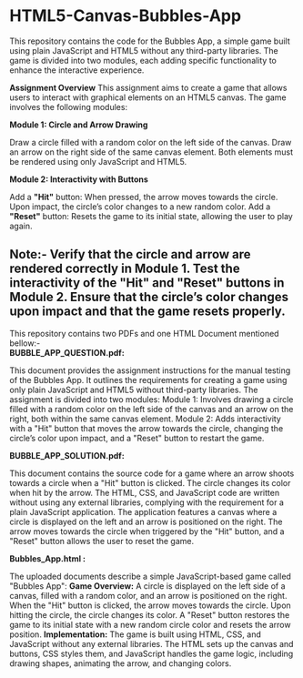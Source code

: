 # **HTML5-Canvas-Bubbles-App**
This repository contains the code for the Bubbles App, a simple game built using plain JavaScript and HTML5 without any third-party libraries. The game is divided into two modules, each adding specific functionality to enhance the interactive experience.

**Assignment Overview**
This assignment aims to create a game that allows users to interact with graphical elements on an HTML5 canvas. The game involves the following modules:

**Module 1: Circle and Arrow Drawing**

Draw a circle filled with a random color on the left side of the canvas.
Draw an arrow on the right side of the same canvas element.
Both elements must be rendered using only JavaScript and HTML5.

**Module 2: Interactivity with Buttons**

Add a **"Hit"** button:
When pressed, the arrow moves towards the circle.
Upon impact, the circle’s color changes to a new random color.
Add a **"Reset"** button:
Resets the game to its initial state, allowing the user to play again.

**Note:-**
Verify that the circle and arrow are rendered correctly in Module 1.
Test the interactivity of the "Hit" and "Reset" buttons in Module 2.
Ensure that the circle’s color changes upon impact and that the game resets properly.
<br>
------------------------------------------------------------------------------------------------------------------------------------------------------------------------------------
This repository contains two PDFs and one HTML Document mentioned bellow:-
<br>
**BUBBLE_APP_QUESTION.pdf:**

This document provides the assignment instructions for the manual testing of the Bubbles App. It outlines the requirements for creating a game using only plain JavaScript and HTML5 without third-party libraries.
The assignment is divided into two modules:
Module 1: Involves drawing a circle filled with a random color on the left side of the canvas and an arrow on the right, both within the same canvas element.
Module 2: Adds interactivity with a "Hit" button that moves the arrow towards the circle, changing the circle’s color upon impact, and a "Reset" button to restart the game.

**BUBBLE_APP_SOLUTION.pdf:**

This document contains the source code for a game where an arrow shoots towards a circle when a "Hit" button is clicked. The circle changes its color when hit by the arrow. The HTML, CSS, and JavaScript code are written without using any external libraries, complying with the requirement for a plain JavaScript application.
The application features a canvas where a circle is displayed on the left and an arrow is positioned on the right. The arrow moves towards the circle when triggered by the "Hit" button, and a "Reset" button allows the user to reset the game.

**Bubbles_App.html :**

The uploaded documents describe a simple JavaScript-based game called "Bubbles App":
**Game Overview:** A circle is displayed on the left side of a canvas, filled with a random color, and an arrow is positioned on the right. When the "Hit" button is clicked, the arrow moves towards the circle. Upon hitting the circle, the circle changes its color. A "Reset" button restores the game to its initial state with a new random circle color and resets the arrow position.
**Implementation:** The game is built using HTML, CSS, and JavaScript without any external libraries. The HTML sets up the canvas and buttons, CSS styles them, and JavaScript handles the game logic, including drawing shapes, animating the arrow, and changing colors.

